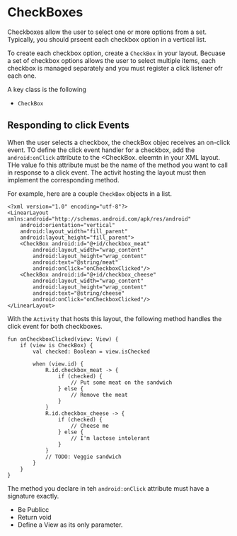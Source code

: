 # CheckBoxes
Checkboxes allow the user to select one or more options from a set. Typically, you should prseent each checkbox option in a vertical list. 

To create each checkbox option, create a `CheckBox` in your layout. Becuase a set of checkbox options allows the user to select multiple items, each checkbox is managed separately and you must register a click listener ofr each one. 

A key class is the following
- `CheckBox`

## Responding to click Events 
When the user selects a checkbox, the checkBox objec receives an on-click event. 
TO define the click event handler for a checkbox, add the `android:onClick` attribute to the <CheckBox. eleemtn in your XML layout. THe value fo this attribute must be the name of the method you want to call in response to a click event. The activit hosting the layout must then implement the corresponding method. 

For example, here are a couple `CheckBox` objects in a list. 

```
<?xml version="1.0" encoding="utf-8"?>
<LinearLayout xmlns:android="http://schemas.android.com/apk/res/android"
    android:orientation="vertical"
    android:layout_width="fill_parent"
    android:layout_height="fill_parent">
    <CheckBox android:id="@+id/checkbox_meat"
        android:layout_width="wrap_content"
        android:layout_height="wrap_content"
        android:text="@string/meat"
        android:onClick="onCheckboxClicked"/>
    <CheckBox android:id="@+id/checkbox_cheese"
        android:layout_width="wrap_content"
        android:layout_height="wrap_content"
        android:text="@string/cheese"
        android:onClick="onCheckboxClicked"/>
</LinearLayout>
```

With the `Activity` that hosts this layout, the following method handles the click event for both checkboxes.
```
fun onCheckboxClicked(view: View) {
    if (view is CheckBox) {
        val checked: Boolean = view.isChecked

        when (view.id) {
            R.id.checkbox_meat -> {
                if (checked) {
                    // Put some meat on the sandwich
                } else {
                    // Remove the meat
                }
            }
            R.id.checkbox_cheese -> {
                if (checked) {
                    // Cheese me
                } else {
                    // I'm lactose intolerant
                }
            }
            // TODO: Veggie sandwich
        }
    }
}
```

The method you declare in teh `android:onClick` attribute must have a signature exactly. 
- Be Publicc
- Return void
- Define a View as its only parameter. 
